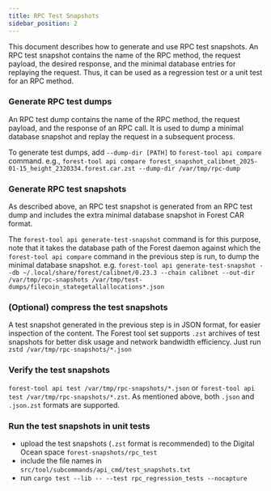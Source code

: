 ```yaml
---
title: RPC Test Snapshots
sidebar_position: 2
---
```


This document describes how to generate and use RPC test snapshots. An RPC test snapshot contains the name of the RPC method, the request payload, the desired response, and the minimal database entries for replaying the request. Thus, it can be used as a regression test or a unit test for an RPC method.

### Generate RPC test dumps

An RPC test dump contains the name of the RPC method, the request payload, and the response of an RPC call. It is used to dump a minimal database snapshot and replay the request in a subsequent process.

To generate test dumps, add `--dump-dir [PATH]` to `forest-tool api compare` command. e.g., `forest-tool api compare forest_snapshot_calibnet_2025-01-15_height_2320334.forest.car.zst --dump-dir /var/tmp/rpc-dump`

### Generate RPC test snapshots

As described above, an RPC test snapshot is generated from an RPC test dump and includes the extra minimal database snapshot in Forest CAR format.

The `forest-tool api generate-test-snapshot` command is for this purpose, note that it takes the database path of the Forest daemon against which the `forest-tool api compare` command in the previous step is run, to dump the minimal database snapshot. e.g. `forest-tool api generate-test-snapshot --db ~/.local/share/forest/calibnet/0.23.3 --chain calibnet --out-dir /var/tmp/rpc-snapshots /var/tmp/test-dumps/filecoin_stategetallallocations*.json`

### (Optional) compress the test snapshots

A test snapshot generated in the previous step is in JSON format, for easier inspection of the content. The Forest tool set supports `.zst` archives of test snapshots for better disk usage and network bandwidth efficiency. Just run `zstd /var/tmp/rpc-snapshots/*.json`

### Verify the test snapshots

`forest-tool api test /var/tmp/rpc-snapshots/*.json` or `forest-tool api test /var/tmp/rpc-snapshots/*.zst`. As mentioned above, both `.json` and `.json.zst` formats are supported.

### Run the test snapshots in unit tests

- upload the test snapshots (`.zst` format is recommended) to the Digital Ocean space `forest-snapshots/rpc_test`
- include the file names in `src/tool/subcommands/api_cmd/test_snapshots.txt`
- run `cargo test --lib -- --test rpc_regression_tests --nocapture`
